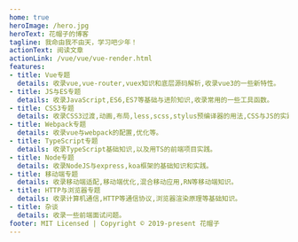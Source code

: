 ```yaml
---
home: true
heroImage: /hero.jpg
heroText: 花帽子的博客
tagline: 我命由我不由天，学习吧少年！
actionText: 阅读文章
actionLink: /vue/vue/vue-render.html
features:
- title: Vue专题
  details: 收录vue,vue-router,vuex知识和底层源码解析,收录vue3的一些新特性。
- title: JS与ES专题
  details: 收录JavaScript,ES6,ES7等基础与进阶知识,收录常用的一些工具函数。
- title: CSS3专题
  details: 收录CSS3过渡,动画,布局,less,scss,stylus预编译器的用法,CSS与JS的实践。
- title: Webpack专题
  details: 收录vue与webpack的配置,优化等。
- title: TypeScript专题
  details: 收录TypeScript基础知识,以及用TS的前端项目实践。
- title: Node专题
  details: 收录NodeJS与express,koa框架的基础知识和实践。
- title: 移动端专题
  details: 收录移动端适配,移动端优化,混合移动应用,RN等移动端知识。
- title: HTTP与浏览器专题
  details: 收录计算机通信,HTTP等通信协议,浏览器渲染原理等基础知识。
- title: 杂谈
  details: 收录一些前端面试问题。
footer: MIT Licensed | Copyright © 2019-present 花帽子 
---
```

